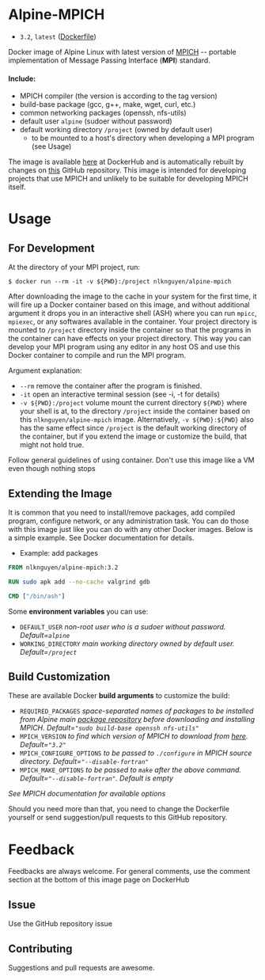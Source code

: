 # Alpine-MPICH
* `3.2`, `latest` ([Dockerfile](https://github.com/NLKNguyen/alpine-mpich/blob/master/Dockerfile))

Docker image of Alpine Linux with latest version of [MPICH](http://www.mpich.org/) -- portable implementation of Message Passing Interface (**MPI**) standard.

#### Include:  
  * MPICH compiler (the version is according to the tag version)
  * build-base package (gcc, g++, make, wget, curl, etc.)
  * common networking packages (openssh, nfs-utils)
  * default user `alpine` (sudoer without password)
  * default working directory `/project` (owned by default user)
    * to be mounted to a host's directory when developing a MPI program (see Usage)

The image is available [here](https://hub.docker.com/r/nlknguyen/alpine-mpich/) at DockerHub and is automatically rebuilt by changes on [this](https://github.com/NLKNguyen/alpine-mpich) GitHub repository. This image is intended for developing projects that use MPICH and unlikely to be suitable for developing MPICH itself.

# Usage

## For Development

At the directory of your MPI project, run:

```
$ docker run --rm -it -v ${PWD}:/project nlknguyen/alpine-mpich
```
After downloading the image to the cache in your system for the first time, it will fire up a Docker container based on this image, and without additional argument it drops you in an interactive shell (ASH)  where you can run `mpicc`, `mpiexec`, or any softwares available in the container. Your project directory is mounted to `/project` directory inside the container so that the programs in the container can have effects on your project directory. This way you can develop your MPI program using any editor in any host OS and use this Docker container to compile and run the MPI program. 

Argument explanation:
* `--rm` remove the container after the program is finished.
* `-it` open an interactive terminal session (see -i, -t for details)
* `-v ${PWD}:/project` volume mount the current directory `${PWD}` where your shell is at, to the directory `/project` inside the container based on this `nlknguyen/alpine-mpich` image. Alternatively, `-v ${PWD}:${PWD}` also has the same effect since `/project` is the default working directory of the container, but if you extend the image or customize the build, that might not hold true.


Follow general guidelines of using container. Don't use this image like a VM even though nothing stops

## Extending the Image
It is common that you need to install/remove packages, add compiled program, configure network, or any administration task. You can do those with this image just like you can do with any other Docker images. Below is a simple example. See Docker documentation for details.

* Example: add packages
```Dockerfile
FROM nlknguyen/alpine-mpich:3.2

RUN sudo apk add --no-cache valgrind gdb

CMD ["/bin/ash"]
```

Some **environment variables** you can use:
- `DEFAULT_USER` *non-root user who is a sudoer without password. Default=`alpine`*
- `WORKING_DIRECTORY` *main working directory owned by default user. Default=`/project`*

## Build Customization

These are available Docker **build arguments** to customize the build:
- `REQUIRED_PACKAGES` *space-separated names of packages to be installed from Alpine main [package repository](http://pkgs.alpinelinux.org/packages) before downloading and installing MPICH. Default=`"sudo build-base openssh nfs-utils"`*
- `MPICH_VERSION` *to find which version of MPICH to download from [here](http://www.mpich.org/static/downloads/). Default=`"3.2"`*
- `MPICH_CONFIGURE_OPTIONS` *to be passed to `./configure` in MPICH source directory. Default=`"--disable-fortran"`*
- `MPICH_MAKE_OPTIONS` *to be passed to `make` after the above command. Default=`"--disable-fortran"`. Default is empty*

*See MPICH documentation for available options*

Should you need more than that, you need to change the Dockerfile yourself or send suggestion/pull requests to this GitHub repository.

# Feedback

Feedbacks are always welcome. For general comments, use the comment section at the bottom of this image page on DockerHub

## Issue

Use the GitHub repository issue

## Contributing

Suggestions and pull requests are awesome.
